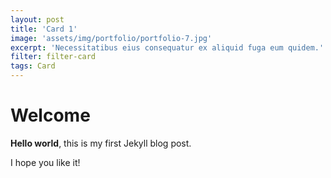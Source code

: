 ```yaml
---
layout: post
title: 'Card 1'
image: 'assets/img/portfolio/portfolio-7.jpg'
excerpt: 'Necessitatibus eius consequatur ex aliquid fuga eum quidem.'
filter: filter-card
tags: Card
---
```


# Welcome

**Hello world**, this is my first Jekyll blog post.

I hope you like it!